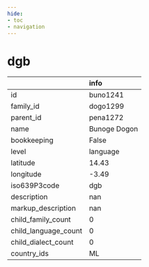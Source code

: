 ```yaml
---
hide:
- toc
- navigation
---
```

# dgb
|                      | info         |
|:---------------------|:-------------|
| id                   | buno1241     |
| family_id            | dogo1299     |
| parent_id            | pena1272     |
| name                 | Bunoge Dogon |
| bookkeeping          | False        |
| level                | language     |
| latitude             | 14.43        |
| longitude            | -3.49        |
| iso639P3code         | dgb          |
| description          | nan          |
| markup_description   | nan          |
| child_family_count   | 0            |
| child_language_count | 0            |
| child_dialect_count  | 0            |
| country_ids          | ML           |